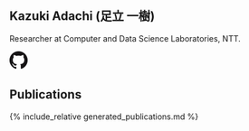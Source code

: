## Kazuki Adachi (足立 一樹)

Researcher at Computer and Data Science Laboratories, NTT.

[![GitHub](assets/GitHub-Mark-32px.png)](https://github.com/kzkadc)

## Publications
{% include_relative generated_publications.md %}

